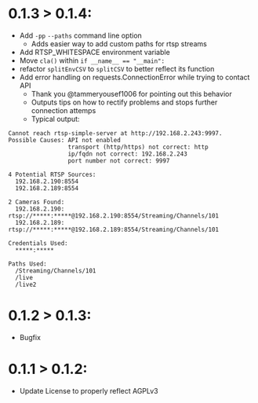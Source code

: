 # 0.1.3 > 0.1.4:
- Add `-pp` `--paths` command line option
   - Adds easier way to add custom paths for rtsp streams
- Add RTSP_WHITESPACE environment variable
- Move `cla()` within `if __name__ == "__main":`
- refactor `splitEnvCSV` to `splitCSV` to better reflect its function
- Add error handling on requests.ConnectionError while trying to contact API
  - Thank you @tammeryousef1006 for pointing out this behavior
  - Outputs tips on how to rectify problems and stops further connection attemps
  - Typical output:
```
Cannot reach rtsp-simple-server at http://192.168.2.243:9997.
Possible Causes: API not enabled
                 transport (http/https) not correct: http
                 ip/fqdn not correct: 192.168.2.243
                 port number not correct: 9997

4 Potential RTSP Sources:
  192.168.2.190:8554
  192.168.2.189:8554

2 Cameras Found:
  192.168.2.190: rtsp://*****:*****@192.168.2.190:8554/Streaming/Channels/101
  192.168.2.189: rtsp://*****:*****@192.168.2.189:8554/Streaming/Channels/101

Credentials Used:
  *****:*****

Paths Used:
  /Streaming/Channels/101
  /live
  /live2
```
# 0.1.2 > 0.1.3:
- Bugfix

# 0.1.1 > 0.1.2:
- Update License to properly reflect AGPLv3